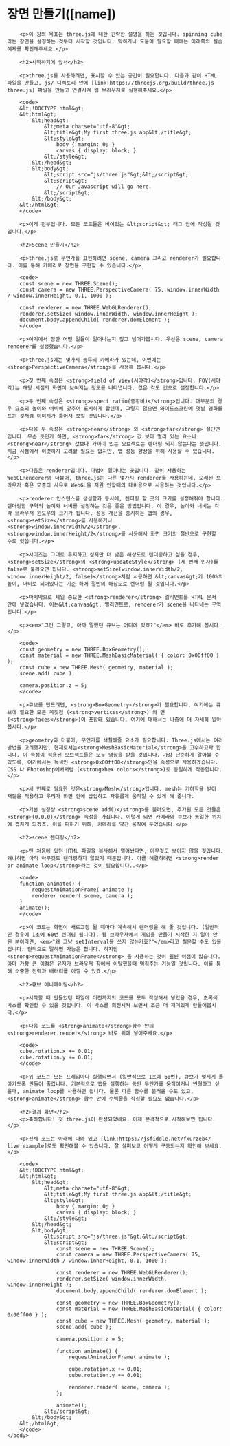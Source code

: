 <!DOCTYPE html>
<html lang="ko">
	<head>
		<meta charset="utf-8">
		<base href="../../../" />
		<script src="page.js"></script>
		<link type="text/css" rel="stylesheet" href="page.css" />
	</head>
	<body>
		<h1>장면 만들기([name])</h1>

		<p>이 장의 목표는 three.js에 대한 간략한 설명을 하는 것입니다. spinning cube라는 장면을 설정하는 것부터 시작할 것입니다. 막히거나 도움이 필요할 때에는 아래쪽의 실습 예제를 확인해주세요.</p>

		<h2>시작하기에 앞서</h2>

		<p>three.js를 사용하려면, 표시할 수 있는 공간이 필요합니다. 다음과 같이 HTML 파일을 만들고, js/ 디렉토리 안에 [link:https://threejs.org/build/three.js three.js] 파일을 만들고 연결시켜 웹 브라우저로 실행해주세요.</p>

		<code>
		&lt;!DOCTYPE html&gt;
		&lt;html&gt;
			&lt;head&gt;
				&lt;meta charset="utf-8"&gt;
				&lt;title&gt;My first three.js app&lt;/title&gt;
				&lt;style&gt;
					body { margin: 0; }
					canvas { display: block; }
				&lt;/style&gt;
			&lt;/head&gt;
			&lt;body&gt;
				&lt;script src="js/three.js"&gt;&lt;/script&gt;
				&lt;script&gt;
					// Our Javascript will go here.
				&lt;/script&gt;
			&lt;/body&gt;
		&lt;/html&gt;
		</code>

		<p>이게 전부입니다. 모든 코드들은 비어있는 &lt;script&gt; 태그 안에 작성될 것입니다.</p>

		<h2>Scene 만들기</h2>

		<p>three.js로 무언가를 표현하려면 scene, camera 그리고 renderer가 필요합니다. 이를 통해 카메라로 장면을 구현할 수 있습니다.</p>

		<code>
		const scene = new THREE.Scene();
		const camera = new THREE.PerspectiveCamera( 75, window.innerWidth / window.innerHeight, 0.1, 1000 );

		const renderer = new THREE.WebGLRenderer();
		renderer.setSize( window.innerWidth, window.innerHeight );
		document.body.appendChild( renderer.domElement );
		</code>

		<p>여기에서 잠깐 어떤 일들이 일어나는지 짚고 넘어가봅시다. 우선은 scene, camera renderer를 설정했습니다.</p>

		<p>three.js에는 몇가지 종류의 카메라가 있는데, 이번에는<strong>PerspectiveCamera</strong>를 사용해 봅시다.</p>

		<p>첫 번째 속성은 <strong>field of view(시야각)</strong>입니다. FOV(시야각)는 해당 시점의 화면이 보여지는 정도를 나타냅니다. 값은 각도 값으로 설정합니다.</p>

		<p>두 번째 속성은 <strong>aspect ratio(종횡비)</strong>입니다. 대부분의 경우 요소의 높이와 너비에 맞추어 표시하게 할텐데, 그렇지 않으면 와이드스크린에 옛날 영화를 트는 것처럼 이미지가 틀어져 보일 것입니다.</p>

		<p>다음 두 속성은 <strong>near</strong> 와 <strong>far</strong> 절단면입니다. 무슨 뜻인가 하면, <strong>far</strong> 값 보다 멀리 있는 요소나 <strong>near</strong> 값보다 가까이 있는 오브젝트는 렌더링 되지 않는다는 뜻입니다. 지금 시점에서 이것까지 고려할 필요는 없지만, 앱 성능 향상을 위해 사용할 수 있습니다.</p>

		<p>다음은 renderer입니다. 마법이 일어나는 곳입니다. 같이 사용하는 WebGLRenderer와 더불어, three.js는 다른 몇가지 renderer를 사용하는데, 오래된 브라우저 혹은 모종의 사유로 WebGL을 지원 안할때의 대비용으로 사용하는 것입니다.</p>

		<p>renderer 인스턴스를 생섬함과 동시에, 렌더링 할 곳의 크기를 설정해줘야 합니다. 렌더링할 구역의 높이와 너비를 설정하는 것은 좋은 방법입니다. 이 경우, 높이와 너비는 각각 브라우저 윈도우의 크기가 됩니다. 성능 개선을 중시하는 앱의 경우, <strong>setSize</strong>를 사용하거나 <strong>window.innerWidth/2</strong>, <strong>window.innerHeight/2</strong>를 사용해서 화면 크기의 절반으로 구현할 수도 잇씁니다.</p>

		<p>사이즈는 그대로 유지하고 싶지만 더 낮은 해상도로 렌더링하고 싶을 경우, <strong>setSize</strong>의 <strong>updateStyle</strong> (세 번째 인자)를 false로 불러오면 됩니다. <strong>setSize(window.innerWidth/2, window.innerHeight/2, false)</strong>처럼 사용하면 &lt;canvas&gt;가 100%의 높이, 너비로 되어있다는 기준 하에 절반의 해상도로 렌더링 될 것입니다.</p>

		<p>마지막으로 제일 중요한 <strong>renderer</strong> 엘리먼트를 HTML 문서 안에 넣었습니다. 이는&lt;canvas&gt; 엘리먼트로, renderer가 scene을 나타내는 구역입니다.</p>

		<p><em>"그건 그렇고, 아까 말했던 큐브는 어디에 있죠?"</em> 바로 추가해 봅시다.</p>

		<code>
		const geometry = new THREE.BoxGeometry();
		const material = new THREE.MeshBasicMaterial( { color: 0x00ff00 } );
		const cube = new THREE.Mesh( geometry, material );
		scene.add( cube );

		camera.position.z = 5;
		</code>

		<p>큐브를 만드려면, <strong>BoxGeometry</strong>가 필요합니다. 여기에는 큐브에 필요한 모든 꼭짓점 (<strong>vertices</strong>) 와 면(<strong>faces</strong>)이 포함돼 있습니다. 여기에 대해서는 나중에 더 자세히 알아봅시다.</p>

		<p>geometry와 더불어, 무언가를 색칠해줄 요소가 필요합니다. Three.js에서는 여러 방법을 고려했지만, 현재로서는<strong>MeshBasicMaterial</strong>을 고수하고자 합니다. 이 속성이 적용된 오브젝트들은 모두 영향을 받을 것입니다. 가장 단순하게 알아볼 수 있도록, 여기에서는 녹색인 <strong>0x00ff00</strong>만을 속성으로 사용하겠습니다. CSS 나 Photoshop에서처럼 (<strong>hex colors</strong>)로 동일하게 작동합니다.</p>

		<p>세 번째로 필요한 것은<strong>Mesh</strong>입니다. mesh는 기하학을 받아 재질을 적용하고 우리가 화면 안에 삽입하고 자유롭게 움직일 수 있게 해 줍니다.

		<p>기본 설정상 <strong>scene.add()</strong>를 불러오면, 추가된 모든 것들은 <strong>(0,0,0)</strong> 속성을 가집니다. 이렇게 되면 카메라와 큐브가 동일한 위치에 겹치게 되겠죠. 이를 피하기 위해, 카메라를 약간 움직여 두었습니다.</p>

		<h2>scene 렌더링</h2>

		<p>맨 처음에 있던 HTML 파일을 복사해서 열어놨다면, 아무것도 보이지 않을 것입니다. 왜냐하면 아직 아무것도 렌더링하지 않았기 때문입니다. 이를 해결하려면 <strong>render or animate loop</strong>라는 것이 필요합니다..</p>

		<code>
		function animate() {
			requestAnimationFrame( animate );
			renderer.render( scene, camera );
		}
		animate();
		</code>

		<p>이 코드는 화면이 새로고침 될 때마다 계속해서 렌더링을 해 줄 것입니다. (일반적인 경우에 1초에 60번 렌더링 됩니다). 웹 브라우저에서 게임을 만들기 시작한 지 얼마 안 된 분이라면, <em>"왜 그냥 setInterval을 쓰지 않는거죠?"</em>라고 질문할 수도 있을 겁니다. 단적으로 말하면 가능은 합니다. 하지만 <strong>requestAnimationFrame</strong> 을 사용하는 것이 훨씬 이점이 많습니다. 아마 가장 큰 이점은 유저가 브라우저 창에서 이탈했을때 멈춰주는 기능일 것입니다. 이를 통해 소중한 전력과 배터리를 아낄 수 있죠.</p>

		<h2>큐브 애니메이팅</h2>

		<p>시작할 때 만들었던 파일에 이전까지의 코드를 모두 작성해서 넣었을 경우, 초록색 박스를 확인할 수 있을 것입니다. 이 박스를 회전시켜 보면서 조금 더 재미있게 만들어봅시다.</p>

		<p>다음 코드를 <strong>animate</strong>함수 안의 <strong>renderer.render</strong> 바로 위에 넣어주세요.</p>

		<code>
		cube.rotation.x += 0.01;
		cube.rotation.y += 0.01;
		</code>

		<p>위 코드는 모든 프레임마다 실행되면서 (일반적으로 1초에 60번), 큐브가 멋지게 돌아가도록 만들어 줄겁니다. 기본적으로 앱을 실행하는 동안 무언가를 움직이거나 변형하고 싶을때, animate loop를 사용하면 됩니다. 물론 다른 함수를 불러올 수도 있고, <strong>animate</strong> 함수 안에 수백줄을 작성할 필요도 없습니다.</p>

		<h2>결과 화면</h2>
		<p>축하합니다! 첫 three.js이 완성되었네요. 이제 본격적으로 시작해보면 됩니다.</p>

		<p>전체 코드는 아래에 나와 있고 [link:https://jsfiddle.net/fxurzeb4/ live example]로도 확인해볼 수 있습니다. 잘 살펴보고 어떻게 구동되는지 확인해 보세요.</p>

		<code>
		&lt;!DOCTYPE html&gt;
		&lt;html&gt;
			&lt;head&gt;
				&lt;meta charset="utf-8"&gt;
				&lt;title&gt;My first three.js app&lt;/title&gt;
				&lt;style&gt;
					body { margin: 0; }
					canvas { display: block; }
				&lt;/style&gt;
			&lt;/head&gt;
			&lt;body&gt;
				&lt;script src="js/three.js"&gt;&lt;/script&gt;
				&lt;script&gt;
					const scene = new THREE.Scene();
					const camera = new THREE.PerspectiveCamera( 75, window.innerWidth / window.innerHeight, 0.1, 1000 );

					const renderer = new THREE.WebGLRenderer();
					renderer.setSize( window.innerWidth, window.innerHeight );
					document.body.appendChild( renderer.domElement );

					const geometry = new THREE.BoxGeometry();
					const material = new THREE.MeshBasicMaterial( { color: 0x00ff00 } );
					const cube = new THREE.Mesh( geometry, material );
					scene.add( cube );

					camera.position.z = 5;

					function animate() {
						requestAnimationFrame( animate );

						cube.rotation.x += 0.01;
						cube.rotation.y += 0.01;

						renderer.render( scene, camera );
					};

					animate();
				&lt;/script&gt;
			&lt;/body&gt;
		&lt;/html&gt;
		</code>
	</body>
</html>